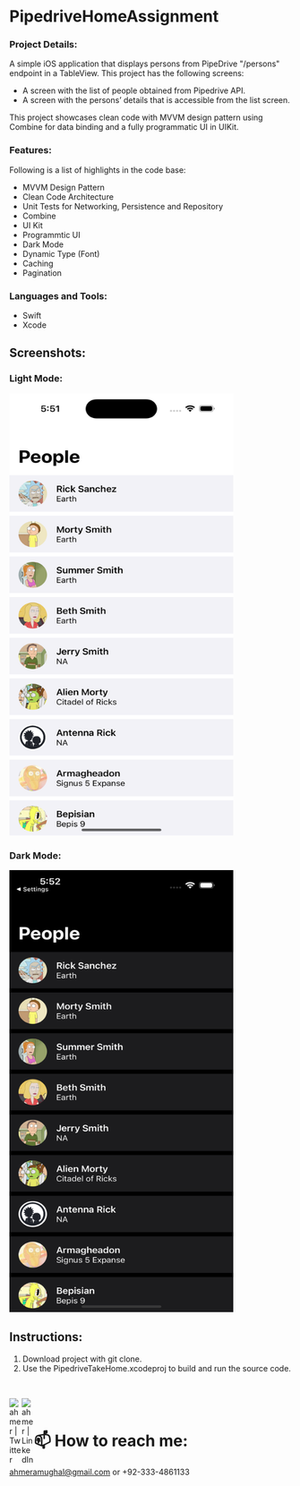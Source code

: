 # PipedriveHomeAssignment

### Project Details:
A simple iOS application that displays persons from PipeDrive "/persons" endpoint in a TableView. 
This project has the following screens:
  - A screen with the list of people obtained from Pipedrive API.
  - A screen with the persons’ details that is accessible from the list screen.
<ln />
This project showcases clean code with MVVM design pattern using Combine for data binding and a fully programmatic UI in UIKit.

### Features:
Following is a list of highlights in the code base:
  - MVVM Design Pattern
  - Clean Code Architecture
  - Unit Tests for Networking, Persistence and Repository
  - Combine
  - UI Kit
  - Programmtic UI
  - Dark Mode
  - Dynamic Type (Font)
  - Caching
  - Pagination

### Languages and Tools:
  - Swift
  - Xcode

## Screenshots:

### Light Mode:
<img src="https://github.com/ahmermughal/PipedriveHomeAssignment/blob/main/lightmode.png" width="400" height="790">

### Dark Mode:
<img src="https://github.com/ahmermughal/PipedriveHomeAssignment/blob/main/darkmode.png" width="400" height="790">

<br />

## Instructions:

1. Download project with git clone.
3. Use the PipedriveTakeHome.xcodeproj to build and run the source code.

<br />

[<img align="left" alt="ahmer | Twitter" width="22px" src="https://cdn.jsdelivr.net/npm/simple-icons@v3/icons/twitter.svg" />][twitter]
[<img align="left" alt="ahmer | LinkedIn" width="22px" src="https://cdn.jsdelivr.net/npm/simple-icons@v3/icons/linkedin.svg" />][linkedin]

<br />

# 📫 How to reach me: 
ahmeramughal@gmail.com or +92-333-4861133
<br />


[website]: https://ahmermughal.github.io
[twitter]: https://twitter.com/ahmeramughal
[linkedin]: https://www.linkedin.com/in/ahmer-mughal-1209ab17b/
